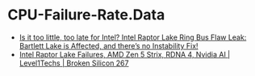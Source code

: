 # CPU-Failure-Rate.Data
- [Is it too little, too late for Intel?   Intel Raptor Lake Ring Bus Flaw Leak: Bartlett Lake is Affected, and there’s no Instability Fix!](https://youtu.be/ZFE4q35buKs)
- [Intel Raptor Lake Failures, AMD Zen 5 Strix, RDNA 4, Nvidia AI | Level1Techs | Broken Silicon 267](https://youtu.be/ZK6jAc8LY48)
